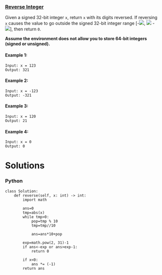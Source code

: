 ### [Reverse Integer](https://leetcode.com/problems/reverse-integer/) <br>

Given a signed 32-bit integer `x`, return `x` with its digits reversed. If reversing `x` causes the value to go outside the signed 32-bit integer range [-<img src="https://render.githubusercontent.com/render/math?math=2^{31}">, <img src="https://render.githubusercontent.com/render/math?math=2^{31}"> - <img src="https://render.githubusercontent.com/render/math?math=1">], then return `0`.

**Assume the environment does not allow you to store 64-bit integers (signed or unsigned).**




#### Example 1:

```
Input: x = 123
Output: 321

```

#### Example 2:

```
Input: x = -123
Output: -321

```

#### Example 3:

```
Input: x = 120
Output: 21

```

#### Example 4:

```
Input: x = 0
Output: 0

```


# Solutions

### Python
```
class Solution:
    def reverse(self, x: int) -> int:
        import math
        
        ans=0
        tmp=abs(x)
        while tmp>0:
            pop=tmp % 10
            tmp=tmp//10
            
            ans=ans*10+pop
            
        exp=math.pow(2, 31)-1
        if ans<-exp or ans>exp-1:
            return 0

        if x<0: 
            ans *= (-1)
        return ans

```
